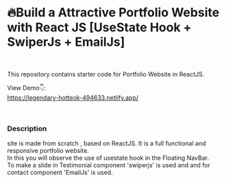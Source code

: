 # 🔥Build a Attractive Portfolio Website with React JS [UseState Hook + SwiperJs + EmailJs]

<br />

This repository contains starter code for Portfolio Website in ReactJS. <br />

View Demo👇: <br />
https://legendary-hotteok-494633.netlify.app/ <br />

<br />


### Description 
site is made from scratch , based on ReactJS. It is a full functional and responsive portfolio website.<br />
In this you will observe the use of usestate hook in the Floating NavBar. <br />
To make a slide in Testimonial component 'swiperjs' is used and and for contact component 'EmailJs' is used. <br />  
